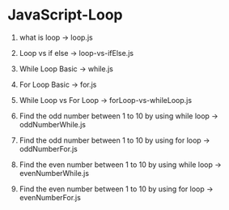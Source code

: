 # JavaScript-Loop

1. what is loop -> loop.js

2. Loop vs if else -> loop-vs-ifElse.js

3. While Loop Basic -> while.js

4. For Loop Basic -> for.js

5. While Loop vs For Loop -> forLoop-vs-whileLoop.js

6. Find the odd number between 1 to 10 by using while loop -> oddNumberWhile.js

7. Find the odd number between 1 to 10 by using for loop -> oddNumberFor.js

8. Find the even number between 1 to 10 by using while loop -> evenNumberWhile.js

9. Find the even number between 1 to 10 by using for loop -> evenNumberFor.js
